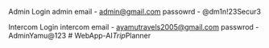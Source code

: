 Admin Login
admin email - admin@gmail.com
passowrd - @dm1n!23Secur3

Intercom Login
intercom email - ayamutravels2005@gmail.com
passwrod - AdminYamu@123
#   W e b A p p - A I _ T r i p _ P l a n n e r 
 
 
